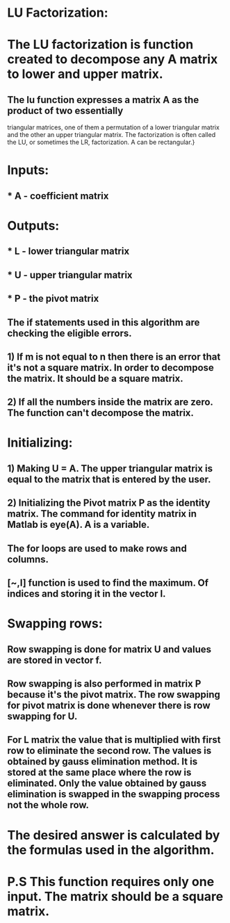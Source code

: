 # LU Factorization:
# The LU factorization is function created to decompose any A matrix to lower and upper matrix.

## The lu function expresses a matrix A as the product of two essentially
triangular matrices, one of them a permutation of a lower triangular
matrix and the other an upper triangular matrix. 
The factorization is often called the LU, or sometimes the LR, factorization. A can be rectangular.}

# Inputs:
## * A - coefficient matrix

# Outputs:
## * L - lower triangular matrix
## * U - upper triangular matrix
## * P - the pivot matrix

## The if statements used in this algorithm are checking the eligible errors.
## 1) If m is not equal to n then there is an error that it's not a square matrix. In order to decompose the matrix. It should be a square matrix.

## 2) If all the numbers inside the matrix are zero. The function can't decompose the matrix.

# Initializing:
## 1) Making U = A. The upper triangular matrix is equal to the matrix that is entered by the user.
## 2) Initializing the Pivot matrix P as the identity matrix. The command for identity matrix in Matlab is eye(A). A is a variable.
## The for loops are used to make rows and columns.
## [~,I] function is used to find the maximum. Of indices and storing it in the vector I.

# Swapping rows:
## Row swapping is done for matrix U and values are stored in vector f.
## Row swapping is also performed in matrix P because it's the pivot matrix. The row swapping for pivot matrix is done whenever there is row swapping for U. 
## For L matrix the value that is multiplied with first row to eliminate the second row. The values is obtained by gauss elimination method. It is stored at the same place where the row is eliminated. Only the value obtained by gauss elimination is swapped in the swapping process not the whole row.
# The desired answer is calculated by the formulas used in the algorithm.
# P.S This function requires only one input. The matrix should be a square matrix.

